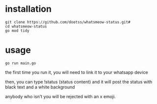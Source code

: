 # installation
```
git clone https://github.com/dootss/whatsmeow-status.git#
cd whatsmeow-status
go mod tidy
```

# usage
```
go run main.go
```
the first time you run it, you will need to link it to your whatsapp device

then, you can type !status (status content) and it will post the status with black text and a white background

anybody who isn't you will be rejected with an x emoji.
